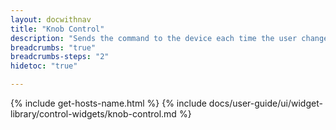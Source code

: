 ```yaml
---
layout: docwithnav
title: "Knob Control"
description: "Sends the command to the device each time the user changes the value. Uses 'setValue' and 'getValue' RPC calls by default. The name of the RPC calls is configurable in advanced settings."
breadcrumbs: "true"
breadcrumbs-steps: "2"
hidetoc: "true"

---
```

{% include get-hosts-name.html %}
{% include docs/user-guide/ui/widget-library/control-widgets/knob-control.md %}
